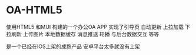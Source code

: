 # OA-HTML5
使用HTML5 和MUI 构建的一个办公OA  APP  实现了引导页  自动更新   上拉加载   下拉刷新   上传图片   本地数据缓存   消息推送  轮播   与后台数据交互   等等  

是一个已经在IOS上架的成熟产品  安卓平台太多就没有上架